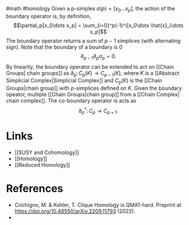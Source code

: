 #math #homology
Given a p-simplex $σ(p) = [x_0 \dots x_p]$, the action of the boundary operator is, by definition,
$$\partial_p[x_0\dots x_p] = \sum_{i=0}^p(-1)^i[x_0\dots \hat{x}_i\dots x_p]$$
The boundary operator returns a sum of $p-1$ simplices (with alternating sign). Note that the boundary of a boundary is 0
$$\partial_{p-1}\partial_p \sigma_{p}=0.$$
By linearity, the boundary operator can be extended to act on [[Chain Groups| chain groups]] as $\partial_p\colon C_p(K) \rightarrow C_{p-1}(K)$, where $K$ is a [[Abstract Simplicial Complex|Simplicial Complex]] and $C_p(K)$ is the [[Chain Groups|chain group]] with $p$-simplices defined on $K$.
Given the boundary opeator, multiple [[Chain Groups|chain group]]  from a [[Chain Complex| chain complex]].
The co-boundary operator is acts as $$\partial^\dagger_p\colon C_p \rightarrow C_{p+1}.$$
# Links
- [[SUSY and Cohomology]]
- [[Homology]]
- [[Reduced Homology]]
# References
- Crichigno, M. & Kohler, T. Clique Homology is QMA1-hard. Preprint at https://doi.org/10.48550/arXiv.2209.11793 (2022).
- 